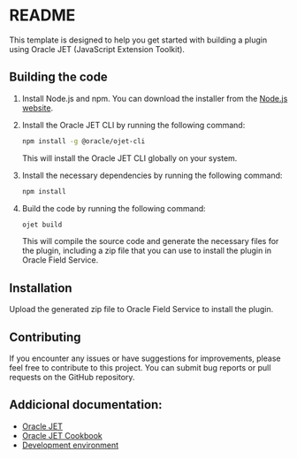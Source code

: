 # README

This template is designed to help you get started with building a plugin using Oracle JET (JavaScript Extension Toolkit).

## Building the code

1. Install Node.js and npm. You can download the installer from the [Node.js website](https://nodejs.org/).
2. Install the Oracle JET CLI by running the following command:

    ```bash
    npm install -g @oracle/ojet-cli
    ```

    This will install the Oracle JET CLI globally on your system.
3. Install the necessary dependencies by running the following command:

    ```bash
    npm install
    ```

4. Build the code by running the following command:

    ```bash
   ojet build
    ```

    This will compile the source code and generate the necessary files for the plugin, including a zip file that you can use to install the plugin in Oracle Field Service.

## Installation

Upload the generated zip file to Oracle Field Service to install the plugin.

## Contributing

If you encounter any issues or have suggestions for improvements, please feel free to contribute to this project. You can submit bug reports or pull requests on the GitHub repository.

## Addicional documentation:

- [Oracle JET](https://www.oracle.com/webfolder/technetwork/jet/index.html)
- [Oracle JET Cookbook](https://www.oracle.com/webfolder/technetwork/jet/jetCookbook.html)
- [Development environment](https://docs.oracle.com/en/middleware/developer-tools/jet/15.1/vdom/get-started-virtual-dom-architecture-oracle-jet.html#GUID-ED9C053F-76CE-4D3A-93D3-C2E45202D26C)

